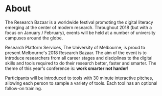 # About

The Research Bazaar is a worldwide festival promoting the digital literacy emerging at the center of modern research. Throughout 2018 (but with a focus on January / February), events will be held at a number of university campuses around the globe.

Research Platform Services, The University of Melbourne, is proud to present Melbourne's 2018 Research Bazaar. The aim of the event is to introduce researchers from all career stages and disciplines to the digital skills and tools required to do their research better, faster and smarter. The theme of this year's conference is: **work smarter not harder!**

Participants will be introduced to tools with 30 minute interactive pitches, allowing each person to sample a variety of tools. Each tool has an optional follow-on training.
